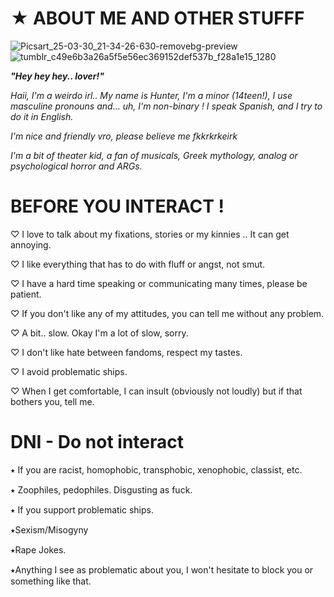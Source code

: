 # ★ ABOUT ME AND OTHER STUFFF
![Picsart_25-03-30_21-34-26-630-removebg-preview](https://github.com/user-attachments/assets/c4ac7053-ba89-4211-a612-c869fcce4094)
![tumblr_c49e6b3a26a5f5e56ec369152def537b_f28a1e15_1280](https://github.com/user-attachments/assets/31bc92e3-8cf0-4b0e-a472-d8adb532a44b)

  
***"Hey hey hey.. lover!"***

 *Haii, I'm a weirdo irl.. My name is Hunter, I'm a minor (14teen!), I use masculine pronouns and... uh, I'm non-binary ! I speak Spanish, and I try to do it in English.*

*I'm nice and friendly vro, please believe me fkkrkrkeirk*

*I'm a bit of theater kid, a fan of musicals, Greek mythology, analog or psychological horror and ARGs.*

# BEFORE YOU INTERACT !

♡ I love to talk about my fixations, stories or my kinnies .. It can get annoying.

♡ I like everything that has to do with fluff or angst, not smut.

♡ I have a hard time speaking or communicating many times, please be patient.

♡ If you don't like any of my attitudes, you can tell me without any problem.

♡ A bit.. slow. Okay I'm a lot of slow, sorry.

♡ I don't like hate between fandoms, respect my tastes.
  
♡ I avoid problematic ships.

♡ When I get comfortable, I can insult (obviously not loudly) but if that bothers you, tell me.

# DNI - Do not interact

⭑ If you are racist, homophobic, transphobic, xenophobic, classist, etc.
 
⭑ Zoophiles, pedophiles. Disgusting as fuck.
  
⭑ If you support problematic ships.

⭑Sexism/Misogyny

⭑Rape Jokes.

⭑Anything I see as problematic about you, I won't hesitate to block you or something like that.
